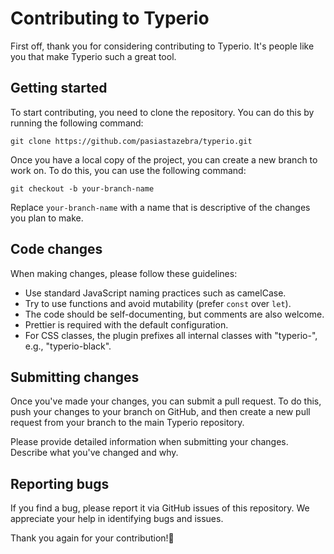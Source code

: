 # Contributing to Typerio

First off, thank you for considering contributing to Typerio. It's people like you that make Typerio such a great tool.

## Getting started

To start contributing, you need to clone the repository. You can do this by running the following command:

```console
git clone https://github.com/pasiastazebra/typerio.git
```

Once you have a local copy of the project, you can create a new branch to work on. To do this, you can use the following command:

```console
git checkout -b your-branch-name
```


Replace `your-branch-name` with a name that is descriptive of the changes you plan to make.

## Code changes

When making changes, please follow these guidelines:

- Use standard JavaScript naming practices such as camelCase.
- Try to use functions and avoid mutability (prefer `const` over `let`).
- The code should be self-documenting, but comments are also welcome.
- Prettier is required with the default configuration.
- For CSS classes, the plugin prefixes all internal classes with "typerio-", e.g., "typerio-black".

## Submitting changes

Once you've made your changes, you can submit a pull request. To do this, push your changes to your branch on GitHub, and then create a new pull request from your branch to the main Typerio repository.

Please provide detailed information when submitting your changes. Describe what you've changed and why.

## Reporting bugs

If you find a bug, please report it via GitHub issues of this repository. We appreciate your help in identifying bugs and issues.

Thank you again for your contribution!🚀
